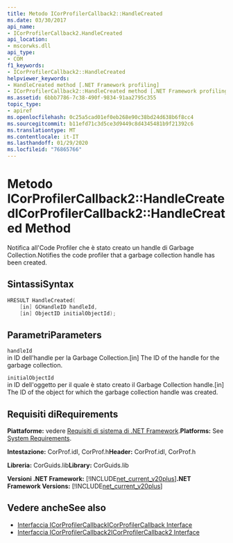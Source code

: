 ```yaml
---
title: Metodo ICorProfilerCallback2::HandleCreated
ms.date: 03/30/2017
api_name:
- ICorProfilerCallback2.HandleCreated
api_location:
- mscorwks.dll
api_type:
- COM
f1_keywords:
- ICorProfilerCallback2::HandleCreated
helpviewer_keywords:
- HandleCreated method [.NET Framework profiling]
- ICorProfilerCallback2::HandleCreated method [.NET Framework profiling]
ms.assetid: 6bbb7786-7c38-490f-9834-91aa2795c355
topic_type:
- apiref
ms.openlocfilehash: 0c25a5cad01ef0eb268e90c38bd24d638b6f8cc4
ms.sourcegitcommit: b11efd71c3d5ce3d9449c8d4345481b9f21392c6
ms.translationtype: MT
ms.contentlocale: it-IT
ms.lasthandoff: 01/29/2020
ms.locfileid: "76865766"
---
```

# <a name="icorprofilercallback2handlecreated-method"></a><span data-ttu-id="e2467-102">Metodo ICorProfilerCallback2::HandleCreated</span><span class="sxs-lookup"><span data-stu-id="e2467-102">ICorProfilerCallback2::HandleCreated Method</span></span>
<span data-ttu-id="e2467-103">Notifica all'Code Profiler che è stato creato un handle di Garbage Collection.</span><span class="sxs-lookup"><span data-stu-id="e2467-103">Notifies the code profiler that a garbage collection handle has been created.</span></span>  
  
## <a name="syntax"></a><span data-ttu-id="e2467-104">Sintassi</span><span class="sxs-lookup"><span data-stu-id="e2467-104">Syntax</span></span>  
  
```cpp  
HRESULT HandleCreated(  
    [in] GCHandleID handleId,  
    [in] ObjectID initialObjectId);  
```  
  
## <a name="parameters"></a><span data-ttu-id="e2467-105">Parametri</span><span class="sxs-lookup"><span data-stu-id="e2467-105">Parameters</span></span>  
 `handleId`  
 <span data-ttu-id="e2467-106">in ID dell'handle per la Garbage Collection.</span><span class="sxs-lookup"><span data-stu-id="e2467-106">[in] The ID of the handle for the garbage collection.</span></span>  
  
 `initialObjectId`  
 <span data-ttu-id="e2467-107">in ID dell'oggetto per il quale è stato creato il Garbage Collection handle.</span><span class="sxs-lookup"><span data-stu-id="e2467-107">[in] The ID of the object for which the garbage collection handle was created.</span></span>  
  
## <a name="requirements"></a><span data-ttu-id="e2467-108">Requisiti di</span><span class="sxs-lookup"><span data-stu-id="e2467-108">Requirements</span></span>  
 <span data-ttu-id="e2467-109">**Piattaforme:** vedere [Requisiti di sistema di .NET Framework](../../../../docs/framework/get-started/system-requirements.md).</span><span class="sxs-lookup"><span data-stu-id="e2467-109">**Platforms:** See [System Requirements](../../../../docs/framework/get-started/system-requirements.md).</span></span>  
  
 <span data-ttu-id="e2467-110">**Intestazione:** CorProf.idl, CorProf.h</span><span class="sxs-lookup"><span data-stu-id="e2467-110">**Header:** CorProf.idl, CorProf.h</span></span>  
  
 <span data-ttu-id="e2467-111">**Libreria:** CorGuids.lib</span><span class="sxs-lookup"><span data-stu-id="e2467-111">**Library:** CorGuids.lib</span></span>  
  
 <span data-ttu-id="e2467-112">**Versioni .NET Framework:** [!INCLUDE[net_current_v20plus](../../../../includes/net-current-v20plus-md.md)]</span><span class="sxs-lookup"><span data-stu-id="e2467-112">**.NET Framework Versions:** [!INCLUDE[net_current_v20plus](../../../../includes/net-current-v20plus-md.md)]</span></span>  
  
## <a name="see-also"></a><span data-ttu-id="e2467-113">Vedere anche</span><span class="sxs-lookup"><span data-stu-id="e2467-113">See also</span></span>

- [<span data-ttu-id="e2467-114">Interfaccia ICorProfilerCallback</span><span class="sxs-lookup"><span data-stu-id="e2467-114">ICorProfilerCallback Interface</span></span>](icorprofilercallback-interface.md)
- [<span data-ttu-id="e2467-115">Interfaccia ICorProfilerCallback2</span><span class="sxs-lookup"><span data-stu-id="e2467-115">ICorProfilerCallback2 Interface</span></span>](icorprofilercallback2-interface.md)
